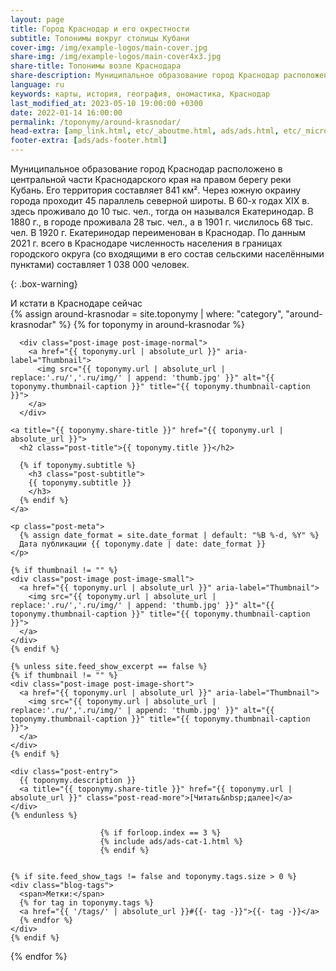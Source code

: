 ```yaml
---
layout: page
title: Город Краснодар и его окрестности
subtitle: Топонимы вокруг столицы Кубани
cover-img: /img/example-logos/main-cover.jpg
share-img: /img/example-logos/main-cover4x3.jpg
share-title: Топонимы возле Краснодара
share-description: Муниципальное образование город Краснодар расположено в центральной части Краснодарского края на правом берегу реки Кубань. Его территория - 841 км².
language: ru
keywords: карты, история, география, ономастика, Краснодар
last_modified_at: 2023-05-10 19:00:00 +0300
date: 2022-01-14 16:00:00
permalink: /toponymy/around-krasnodar/
head-extra: [amp_link.html, etc/_aboutme.html, ads/ads.html, etc/_micro_around-krasnodar.html]
footer-extra: [ads/ads-footer.html]
---
```

Муниципальное образование город Краснодар расположено в центральной части Краснодарского края на правом берегу реки Кубань. Его территория составляет 841 км². Через южную окраину города проходит 45 параллель северной широты. В 60-х годах ХIХ в. здесь проживало до 10 тыс. чел., тогда он назывался Екатеринодар. В 1880 г., в городе проживала 28 тыс. чел., а в 1901 г. числилось 68 тыс. чел. В 1920 г. Екатеринодар переименован в Краснодар. По данным 2021 г. всего в Краснодаре численность населения в границах городского округа (со входящими в его состав сельскими населёнными пунктами) составляет 1 038 000 человек.

{: .box-warning}
<div id="weather">И кстати в Краснодаре сейчас</div>

<div class="posts-list">
  {% assign around-krasnodar = site.toponymy | where: "category", "around-krasnodar" %}
  {% for toponymy in around-krasnodar %}
  <article class="post-preview">

  <!--    {%- capture thumbnail -%}
        {% if toponymy.thumbnail-img %}
          {{ toponymy.thumbnail-img }}
        {% elsif toponymy.cover-img %}
          {% if toponymy.cover-img.first %}
            {{ toponymy.cover-img[0].first.first }}
          {% else %}
            {{ toponymy.cover-img }}
          {% endif %}
        {% else %}
        {% endif %}
      {% endcapture %}
      {% assign thumbnail=thumbnail | strip %}

      {% if site.feed_show_excerpt == false %}
      {% if thumbnail != "" %} -->
      <div class="post-image post-image-normal">
        <a href="{{ toponymy.url | absolute_url }}" aria-label="Thumbnail">
          <img src="{{ toponymy.url | absolute_url | replace:'.ru/','.ru/img/' | append: 'thumb.jpg' }}" alt="{{ toponymy.thumbnail-caption }}" title="{{ toponymy.thumbnail-caption }}">
        </a>
      </div>
  <!--    {% endif %}
      {% endif %} -->

    <a title="{{ toponymy.share-title }}" href="{{ toponymy.url | absolute_url }}">
      <h2 class="post-title">{{ toponymy.title }}</h2>

      {% if toponymy.subtitle %}
        <h3 class="post-subtitle">
        {{ toponymy.subtitle }}
        </h3>
      {% endif %}
    </a>

    <p class="post-meta">
      {% assign date_format = site.date_format | default: "%B %-d, %Y" %}
      Дата публикации {{ toponymy.date | date: date_format }}
    </p>

    {% if thumbnail != "" %}
    <div class="post-image post-image-small">
      <a href="{{ toponymy.url | absolute_url }}" aria-label="Thumbnail">
        <img src="{{ toponymy.url | absolute_url | replace:'.ru/','.ru/img/' | append: 'thumb.jpg' }}" alt="{{ toponymy.thumbnail-caption }}" title="{{ toponymy.thumbnail-caption }}">
      </a>
    </div>
    {% endif %}

    {% unless site.feed_show_excerpt == false %}
    {% if thumbnail != "" %}
    <div class="post-image post-image-short">
      <a href="{{ toponymy.url | absolute_url }}" aria-label="Thumbnail">
        <img src="{{ toponymy.url | absolute_url | replace:'.ru/','.ru/img/' | append: 'thumb.jpg' }}" alt="{{ toponymy.thumbnail-caption }}" title="{{ toponymy.thumbnail-caption }}">
      </a>
    </div>
    {% endif %}

    <div class="post-entry">
      {{ toponymy.description }}
      <a title="{{ toponymy.share-title }}" href="{{ toponymy.url | absolute_url }}" class="post-read-more">[Читать&nbsp;далее]</a>
    </div>
    {% endunless %}

                        {% if forloop.index == 3 %}
                        {% include ads/ads-cat-1.html %}
                        {% endif %}


    {% if site.feed_show_tags != false and toponymy.tags.size > 0 %}
    <div class="blog-tags">
      <span>Метки:</span>
      {% for tag in toponymy.tags %}
      <a href="{{ '/tags/' | absolute_url }}#{{- tag -}}">{{- tag -}}</a>
      {% endfor %}
    </div>
    {% endif %}

   </article>
  {% endfor %}
</div>
